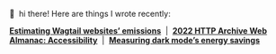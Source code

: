 👋  hi there! Here are things I wrote recently:

**[Estimating Wagtail websites’ emissions](https://thib.me/estimating-wagtail-websites-emissions/)**  |  **[2022 HTTP Archive Web Almanac: Accessibility](https://almanac.httparchive.org/en/2022/accessibility)**  |  **[Measuring dark mode’s energy savings](https://thib.me/measuring-dark-mode-energy-savings)**
